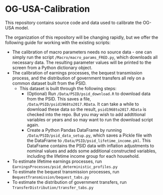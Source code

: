 # OG-USA-Calibration
This repository contains source code and data used to calibrate the OG-USA model.

The organization of this repository will be changing rapidly, but we offer the following guide for working with the existing scripts:

* The calibration of macro parameters needs no source data - one can simply run the script `/Macro/macro_params_FRED.py`, which downloads all necessary data. The resulting parameter values will be printed to the screen from a Python dictionary object.
* The calibration of earnings processes, the bequest transmission process, and the distribution of government transfers all rely on a common dataset built from the PSID.
  * This dataset is built through the following steps:
    * (Optional) Run `/Data/PSID/psid_download.R` to download data from the PSID. This saves a file, `/Data/PSID/psid1968to2017.RData`.  It can take a while to download these data so the result, `psid1968to2017.RData` is checked into the repo.  But you may wish to add addtitional variables or years and so may want to run the download script again.
    * Create a Python Pandas DataFrame by running `/Data/PSID/psid_data_setup.py`, which saves a Pickle file with the DataFrame to `/Data/PSID/psid_lifetime_income.pkl`.  This DataFrame contains the PSID data with inflation adjustments to nominal values and adds some additional constructed variables, including the lifetime income group for each household.
* To estimate lifetime earnings processes, run `EarningsProcesses/psid_deterministic_profiles.py`
* To estimate the bequest transmission processes, run `BequestTransmission/bequest_tabs.py`
* To estimate the distribution of government transfers, run `TransferDistribution/transfer_tabs.py`
